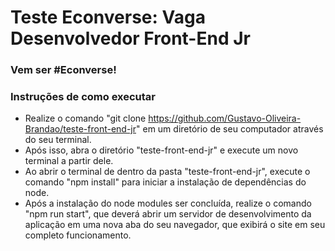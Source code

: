# Teste Econverse: Vaga Desenvolvedor Front-End Jr

### Vem ser #Econverse!

### Instruções de como executar
- Realize o comando "git clone https://github.com/Gustavo-Oliveira-Brandao/teste-front-end-jr" em um diretório de seu computador através do seu terminal.
- Após isso, abra o diretório "teste-front-end-jr" e execute um novo terminal a partir dele.
- Ao abrir o terminal de dentro da pasta "teste-front-end-jr", execute o comando "npm install" para iniciar a instalação de dependências do node.
- Após a instalação do node modules ser concluída, realize o comando "npm run start", que deverá abrir um servidor de desenvolvimento da aplicação em uma nova aba do seu navegador, que exibirá o site em seu completo funcionamento.
